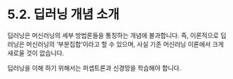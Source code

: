 # 5.2.    딥러닝 개념 소개

딥러닝은 머신러닝의 세부 방법론들을 통칭하는 개념에 불과합니다. 즉, 이론적으로 딥러닝은 머신러닝의 ‘부분집합’이라고 할 수 있으며, 사실 기존 머신러닝 이론에서 크게 새로울 것이 없습니다.

딥러닝을 이해 하기 위해서는 퍼셉트론과 신경망을 학습해야 합니다.

